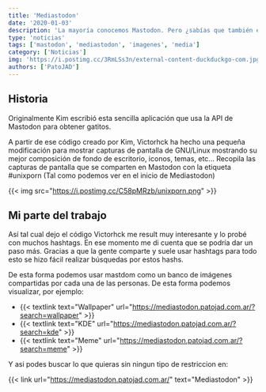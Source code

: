 ```yaml
---
title: 'Mediastodon'
date: '2020-01-03'
description: 'La mayoría conocemos Mastodon. Pero ¿sabías que también es un gran centro de imágenes? Aquí tienes la opción de usarlo como tal.'
type: 'noticias'
tags: ['mastodon', 'mediastodon', 'imagenes', 'media']
category: ['Noticias']
img: 'https://i.postimg.cc/3RmLSs3n/external-content-duckduckgo-com.jpg'
authors: ['PatoJAD']
---
```


## Historia

Originalmente Kim escribió esta sencilla aplicación que usa la API de Mastodon para obtener gatitos.

A partir de ese código creado por Kim, Victorhck ha hecho una pequeña modificación para mostrar capturas de pantalla de GNU/Linux mostrando su mejor composición de fondo de escritorio, iconos, temas, etc...
Recopila las capturas de pantalla que se comparten en Mastodon con la etiqueta #unixporn (Tal como podemos ver en el inicio de Mediastodon)

{{< img src="https://i.postimg.cc/C58pMRzb/unixporn.png" >}}

## Mi parte del trabajo

Así tal cual dejo el código Victorhck me result muy interesante y lo probé con muchos hashtags. En ese momento me di cuenta que se podría dar un paso más. Gracias a que la gente comparte y suele usar hashtags para todo esto se hizo fácil realizar búsquedas por estos hashs.

De esta forma podemos usar mastdom como un banco de imágenes compartidas por cada una de las personas. De esta forma podemos visualizar, por ejemplo:

-   {{< textlink text="Wallpaper" url="https://mediastodon.patojad.com.ar/?search=wallpaper" >}}
-   {{< textlink text="KDE" url="https://mediastodon.patojad.com.ar/?search=kde" >}}
-   {{< textlink text="Meme" url="https://mediastodon.patojad.com.ar/?search=meme" >}}

Y asi podes buscar lo que quieras sin ningun tipo de restriccion en:

{{< link url="https://mediastodon.patojad.com.ar/" text="Mediastodon" >}}
